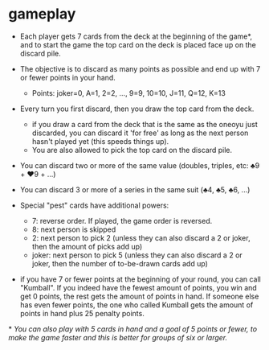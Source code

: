 # gameplay

* Each player gets 7 cards from the deck at the beginning of the game\*, and to start the game the top card on the deck is placed face up on the discard pile.

* The objective is to discard as many points as possible and end up with 7 or fewer points in your hand.
    * Points: joker=0, A=1, 2=2, ..., 9=9, 10=10, J=11, Q=12, K=13

* Every turn you first discard, then you draw the top card from the deck.
    * if you draw a card from the deck that is the same as the oneoyu just discarded, you can discard it 'for free' as long as the next person hasn't played yet (this speeds things up).
    * You are also allowed to pick the top card on the discard pile. 

* You can discard two or more of the same value (doubles, triples, etc: ♣️9 + ♥️9 + ...)

* You can discard 3 or more of a series in the same suit (♣️4, ♣️5, ♣️6, ...)

* Special "pest" cards have additional powers: 
    * 7: reverse order. If played, the game order is reversed.
    * 8: next person is skipped
    * 2: next person to pick 2 (unless they can also discard a 2 or joker, then the amount of picks add up)
    * joker: next person to pick 5 (unless they can also discard a 2 or joker, then the number of to-be-drawn cards add up)

* if you have 7 or fewer points at the beginning of your round, you can call "Kumball". If you indeed have the fewest amount of points, you win and get 0 points, the rest gets the amount of points in hand. If someone else has even fewer points, the one who called Kumball gets the amount of points in hand plus 25 penalty points. 

\* *You can also play with 5 cards in hand and a goal of 5 points or fewer, to make the game faster and this is better for groups of six or larger.*
